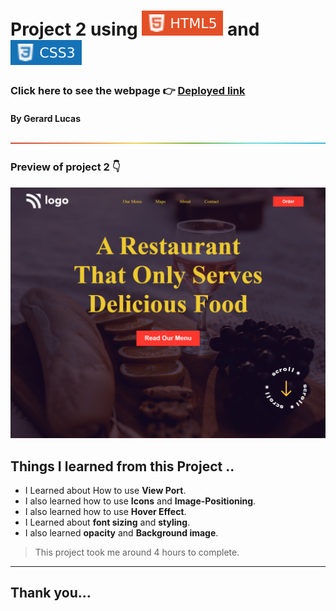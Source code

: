 
# Project 2 using ![html](./assets/68747470733a2f2f696d672e736869656c64732e696f2f62616467652f2d48544d4c352d4533344632363f7374796c653d666c61742d737175617265266c6f676f3d68746d6c35266c6f676f436f6c6f723d7768697465.svg) and ![css](./assets/css.svg)

### Click here to see the webpage 👉 [Deployed link](https://effortless-madeleine-e231e5.netlify.app/)

#### By Gerard Lucas
![line](./assets/rainbow.png)

### Preview of project 2 👇

![screen shot](./assets/screen%20shot2.png)
## **Things I learned from this Project ..**

- I Learned about How to use **View Port**.
- I also learned how to use **Icons** and **Image-Positioning**.
- I also learned how to use **Hover Effect**.
- I Learned about **font sizing** and **styling**.
- I also learned **opacity** and **Background image**.

> This project took me around 4 hours to complete.

****

## Thank you...



